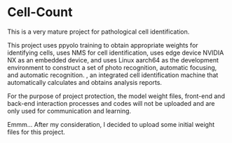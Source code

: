 # Cell-Count
This is a very mature project for pathological cell identification.

This project uses ppyolo training to obtain appropriate weights for identifying cells, uses NMS for cell identification, uses edge device NVIDIA NX as an embedded device, and uses Linux aarch64 as the development environment to construct a set of photo recognition, automatic focusing, and automatic recognition. , an integrated cell identification machine that automatically calculates and obtains analysis reports.

For the purpose of project protection, the model weight files, front-end and back-end interaction processes and codes will not be uploaded and are only used for communication and learning.

Emmm... After my consideration, I decided to upload some initial weight files for this project.
